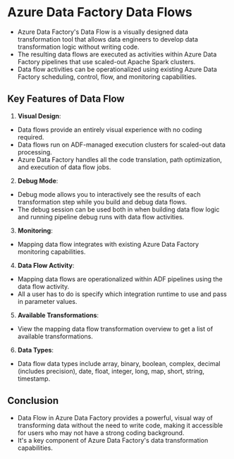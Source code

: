 # Azure Data Factory Data Flows

* Azure Data Factory's Data Flow is a visually designed data transformation tool that allows data engineers to develop data transformation logic without writing code.
* The resulting data flows are executed as activities within Azure Data Factory pipelines that use scaled-out Apache Spark clusters.
* Data flow activities can be operationalized using existing Azure Data Factory scheduling, control, flow, and monitoring capabilities.

## Key Features of Data Flow

1. **Visual Design**:
* Data flows provide an entirely visual experience with no coding required.
* Data flows run on ADF-managed execution clusters for scaled-out data processing.
* Azure Data Factory handles all the code translation, path optimization, and execution of data flow jobs.

2. **Debug Mode**:
* Debug mode allows you to interactively see the results of each transformation step while you build and debug data flows.
* The debug session can be used both in when building data flow logic and running pipeline debug runs with data flow activities.

3. **Monitoring**:
* Mapping data flow integrates with existing Azure Data Factory monitoring capabilities.

4. **Data Flow Activity**:
* Mapping data flows are operationalized within ADF pipelines using the data flow activity.
* All a user has to do is specify which integration runtime to use and pass in parameter values.

5. **Available Transformations**:
* View the mapping data flow transformation overview to get a list of available transformations.

6. **Data Types**:
* Data flow data types include array, binary, boolean, complex, decimal (includes precision), date, float, integer, long, map, short, string, timestamp.

## Conclusion
* Data Flow in Azure Data Factory provides a powerful, visual way of transforming data without the need to write code, making it accessible for users who may not have a strong coding background.
* It's a key component of Azure Data Factory's data transformation capabilities.
